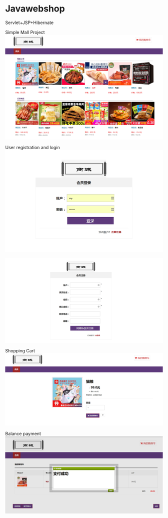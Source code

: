 # Javawebshop

Servlet+JSP+Hibernate

Simple Mall Project
![image](https://github.com/skyrimgo/Javawebshop/blob/master/pic//commodity.png)


User registration and login
![image](https://github.com/skyrimgo/Javawebshop/blob/master/pic/login.png)

![image](https://github.com/skyrimgo/Javawebshop/blob/master/pic/register.png)


Shopping Cart
![image](https://github.com/skyrimgo/Javawebshop/blob/master/pic/commodity_detail.png)


Balance payment
![image](https://github.com/skyrimgo/Javawebshop/blob/master/pic/pay.png)






